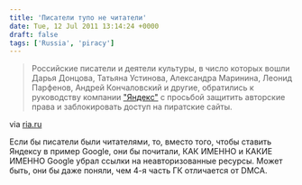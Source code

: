```yaml
---
title: 'Писатели тупо не читатели'
date: Tue, 12 Jul 2011 13:14:24 +0000
draft: false
tags: ['Russia', 'piracy']
---
```


> Российские писатели и деятели культуры, в число которых вошли Дарья Донцова, Татьяна Устинова, Александра Маринина, Леонид Парфенов, Андрей Кончаловский и другие, обратились к руководству компании ["Яндекс"](http://www.yandex.ru/) с просьбой защитить авторские права и заблокировать доступ на пиратские сайты.

via [ria.ru](http://ria.ru/culture/20110712/400603927.html)

Если бы писатели были читателями, то, вместо того, чтобы ставить Яндексу в пример Google, они бы почитали, КАК ИМЕННО и КАКИЕ ИМЕННО Google убрал ссылки на неавторизованные ресурсы. Может быть, они бы даже поняли, чем 4-я часть ГК отличается от DMCA.
